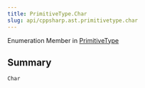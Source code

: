 ```yaml
---
title: PrimitiveType.Char
slug: api/cppsharp.ast.primitivetype.char
---
```

Enumeration Member in [PrimitiveType](/api/cppsharp/ast/primitivetype)

## Summary



```csharp
Char
```

